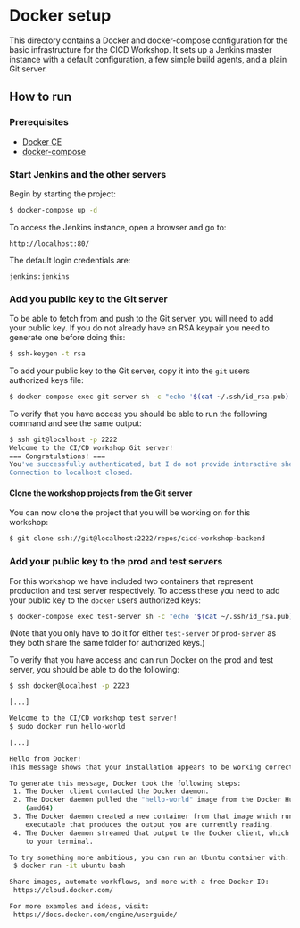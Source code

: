# Docker setup

This directory contains a Docker and docker-compose configuration for the basic infrastructure
for the CICD Workshop. It sets up a Jenkins master instance with a default configuration, a few 
simple build agents, and a plain Git server.

## How to run

### Prerequisites

* [Docker CE][1]
* [docker-compose][2]

### Start Jenkins and the other servers

Begin by starting the project:

``` bash
$ docker-compose up -d
```

To access the Jenkins instance, open a browser and go to:
 
    http://localhost:80/

The default login credentials are:
 
    jenkins:jenkins

### Add you public key to the Git server

To be able to fetch from and push to the Git server, you will need to add your public key. If you do not already 
have an RSA keypair you need to generate one before doing this:

```bash
$ ssh-keygen -t rsa
```

To add your public key to the Git server, copy it into the `git` users authorized keys file:

```bash
$ docker-compose exec git-server sh -c "echo '$(cat ~/.ssh/id_rsa.pub)' >> /etc/authorized_keys/git"
```

To verify that you have access you should be able to run the following command and see the same output:

```bash
$ ssh git@localhost -p 2222
Welcome to the CI/CD workshop Git server!
=== Congratulations! ===
You've successfully authenticated, but I do not provide interactive shell access.
Connection to localhost closed.
```

#### Clone the workshop projects from the Git server

You can now clone the project that you will be working on for this workshop:

```bash
$ git clone ssh://git@localhost:2222/repos/cicd-workshop-backend
```

### Add your public key to the prod and test servers

For this workshop we have included two containers that represent production and test server respectively.
To access these you need to add your public key to the `docker` users authorized keys:

```bash
$ docker-compose exec test-server sh -c "echo '$(cat ~/.ssh/id_rsa.pub)' >> /etc/authorized_keys/docker"
```

(Note that you only have to do it for either `test-server` or `prod-server` as they both share the same folder for authorized keys.)

To verify that you have access and can run Docker on the prod and test server, you should be able to do the following:

```bash
$ ssh docker@localhost -p 2223

[...]

Welcome to the CI/CD workshop test server!
$ sudo docker run hello-world

[...]

Hello from Docker!
This message shows that your installation appears to be working correctly.

To generate this message, Docker took the following steps:
 1. The Docker client contacted the Docker daemon.
 2. The Docker daemon pulled the "hello-world" image from the Docker Hub.
    (amd64)
 3. The Docker daemon created a new container from that image which runs the
    executable that produces the output you are currently reading.
 4. The Docker daemon streamed that output to the Docker client, which sent it
    to your terminal.

To try something more ambitious, you can run an Ubuntu container with:
 $ docker run -it ubuntu bash

Share images, automate workflows, and more with a free Docker ID:
 https://cloud.docker.com/

For more examples and ideas, visit:
 https://docs.docker.com/engine/userguide/
```

[1]: https://docs.docker.com/engine/installation/
[2]: https://docs.docker.com/compose/install/
